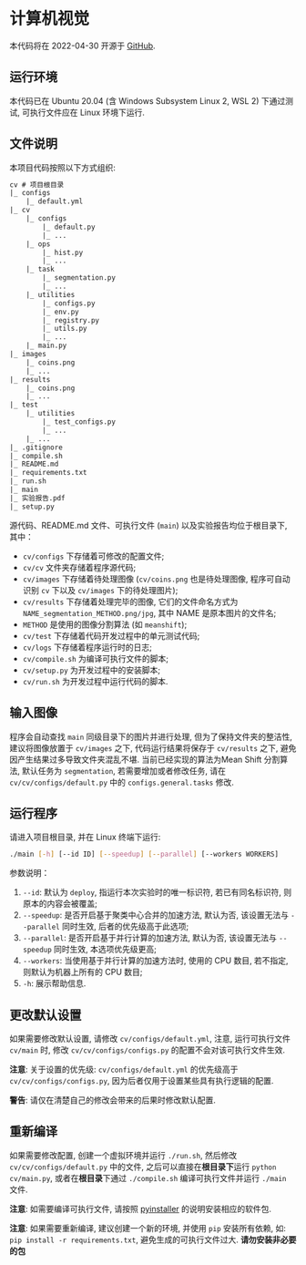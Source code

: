 
# 计算机视觉

本代码将在 2022-04-30 开源于 [GitHub](https://github.com/YiqunChen1999/course-computer-vision).

## 运行环境

本代码已在 Ubuntu 20.04 (含 Windows Subsystem Linux 2, WSL 2) 下通过测试, 可执行文件应在 Linux 环境下运行.

## 文件说明

本项目代码按照以下方式组织:

```txt
cv # 项目根目录
|_ configs
    |_ default.yml
|_ cv
    |_ configs
        |_ default.py
        |_ ...
    |_ ops
        |_ hist.py
        |_ ...
    |_ task
        |_ segmentation.py
        |_ ...
    |_ utilities
        |_ configs.py
        |_ env.py
        |_ registry.py
        |_ utils.py
        |_ ...
    |_ main.py
|_ images
    |_ coins.png
    |_ ...
|_ results
    |_ coins.png
    |_ ...
|_ test
    |_ utilities
        |_ test_configs.py
        |_ ...
    |_ ...
|_ .gitignore
|_ compile.sh
|_ README.md
|_ requirements.txt
|_ run.sh
|_ main
|_ 实验报告.pdf
|_ setup.py
```

源代码、README.md 文件、可执行文件 (`main`) 以及实验报告均位于根目录下, 其中：

- `cv/configs` 下存储着可修改的配置文件;
- `cv/cv` 文件夹存储着程序源代码;
- `cv/images` 下存储着待处理图像 (`cv/coins.png` 也是待处理图像, 程序可自动识别 `cv` 下以及 `cv/images` 下的待处理图片);
- `cv/results` 下存储着处理完毕的图像, 它们的文件命名方式为 `NAME_segmentation_METHOD.png/jpg`, 其中 NAME 是原本图片的文件名;
- `METHOD` 是使用的图像分割算法 (如 `meanshift`);
- `cv/test` 下存储着代码开发过程中的单元测试代码;
- `cv/logs` 下存储着程序运行时的日志;
- `cv/compile.sh` 为编译可执行文件的脚本;
- `cv/setup.py` 为开发过程中的安装脚本;
- `cv/run.sh` 为开发过程中运行代码的脚本.

## 输入图像

程序会自动查找 `main` 同级目录下的图片并进行处理, 但为了保持文件夹的整洁性, 建议将图像放置于 `cv/images` 之下, 代码运行结果将保存于 `cv/results` 之下, 避免因产生结果过多导致文件夹混乱不堪. 当前已经实现的算法为Mean Shift 分割算法, 默认任务为 `segmentation`, 若需要增加或者修改任务, 请在 `cv/cv/configs/default.py` 中的 `configs.general.tasks` 修改.

## 运行程序

请进入项目根目录, 并在 Linux 终端下运行:

```bash
./main [-h] [--id ID] [--speedup] [--parallel] [--workers WORKERS]
```

参数说明：

1. `--id`: 默认为 `deploy`, 指运行本次实验时的唯一标识符, 若已有同名标识符, 则原本的内容会被覆盖;
2. `--speedup`: 是否开启基于聚类中心合并的加速方法, 默认为否, 该设置无法与 `--parallel` 同时生效, 后者的优先级高于此选项;
3. `--parallel`: 是否开启基于并行计算的加速方法, 默认为否, 该设置无法与 `--speedup` 同时生效, 本选项优先级更高;
4. `--workers`: 当使用基于并行计算的加速方法时, 使用的 CPU 数目, 若不指定, 则默认为机器上所有的 CPU 数目;
5. `-h`: 展示帮助信息.

## 更改默认设置

如果需要修改默认设置, 请修改 `cv/configs/default.yml`, 注意, 运行可执行文件 `cv/main` 时, 修改 `cv/cv/configs/configs.py` 的配置不会对该可执行文件生效.

**注意**: 关于设置的优先级: `cv/configs/default.yml` 的优先级高于 `cv/cv/configs/configs.py`, 因为后者仅用于设置某些具有执行逻辑的配置.

**警告**: 请仅在清楚自己的修改会带来的后果时修改默认配置.

## 重新编译

如果需要修改配置, 创建一个虚拟环境并运行 `./run.sh`, 然后修改 `cv/cv/configs/default.py` 中的文件, 之后可以直接在**根目录下**运行 `python cv/main.py`, 或者在**根目录**下通过 `./compile.sh` 编译可执行文件并运行 `./main` 文件.

**注意**: 如需要编译可执行文件, 请按照 [pyinstaller]([https://](https://pyinstaller.readthedocs.io/en/stable/installation.html)) 的说明安装相应的软件包.

**注意**: 如果需要重新编译, 建议创建一个新的环境, 并使用 `pip` 安装所有依赖, 如: `pip install -r requirements.txt`, 避免生成的可执行文件过大. **请勿安装非必要的包**
